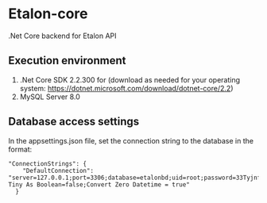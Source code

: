 # Etalon-core
.Net Core backend for Etalon API
## Execution environment
1. .Net Core SDK 2.2.300 for (download as needed for your operating system: https://dotnet.microsoft.com/download/dotnet-core/2.2)
2. MySQL Server 8.0

## Database access settings

In the appsettings.json file, set the connection string to the database in the format:
```
"ConnectionStrings": {
    "DefaultConnection": "server=127.0.0.1;port=3306;database=etalonbd;uid=root;password=33Tyjnf;Treat Tiny As Boolean=false;Convert Zero Datetime = true"
  }
  
```
